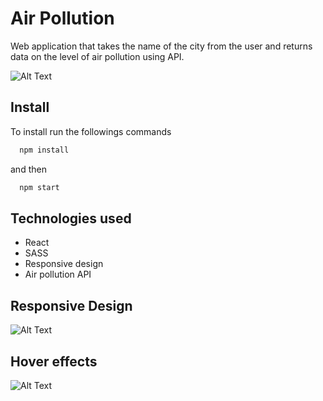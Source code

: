 
# Air Pollution

Web application that takes the name of the city from the user and returns data on the level of air pollution using API.

![Alt Text](https://media.giphy.com/media/v1.Y2lkPTc5MGI3NjExYmVkYWU0ODYyOWJlZGNkNjRmOTRiZDJlODY0MTc5YWRhOTczMGQwMSZjdD1n/Br99SNJdFF20UgdiJB/giphy.gif)

## Install

To install run the followings commands

```bash
  npm install
```
and then

```bash
  npm start
```

## Technologies used

- React
- SASS
- Responsive design
- Air pollution API
## Responsive Design

![Alt Text](https://media.giphy.com/media/v1.Y2lkPTc5MGI3NjExM2QxOWJiZTI0NzQ4OGIyYWNlNjgzMzdhOTIxZDJiYWViMmZkNTMzNiZjdD1n/jnl7CkzCKEltT4Ih5I/giphy.gif)
## Hover effects

![Alt Text](https://media.giphy.com/media/v1.Y2lkPTc5MGI3NjExODNhYzcwMTcyZjhiYTk4Y2ZmYzk1YTQxZTE0MDE4YjFlYjgwMTU4ZCZjdD1n/QN0dl5TUzTkPrCZ6Ni/giphy.gif)
